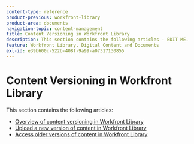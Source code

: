 ```yaml
---
content-type: reference
product-previous: workfront-library
product-area: documents
navigation-topic: content-management
title: Content Versioning in Workfront Library
description: This section contains the following articles - EDIT ME.
feature: Workfront Library, Digital Content and Documents
exl-id: e39b600c-522b-408f-9a99-a07317130855
---
```

# Content Versioning in Workfront Library

This section contains the following articles:

* [Overview of content versioning in Workfront Library](../../../workfront-library/content-management/content-versioning/content-versioning-overview.md) 
* [Upload a new version of content in Workfront Library](../../../workfront-library/content-management/content-versioning/upload-new-version-of-content.md) 
* [Access older versions of content in Workfront Library](../../../workfront-library/content-management/content-versioning/view-older-versions-of-content-library.md)
